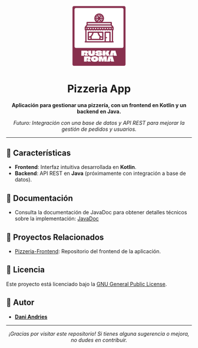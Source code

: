 <div align="center">
  <img src="src/ruskaromalogo (2).png" alt="LogoRuskaRoma" width="150">
</div>

<h1 align="center">Pizzeria App</h1>

<p align="center">
  <b>Aplicación para gestionar una pizzería, con un frontend en Kotlin y un backend en Java.</b>
</p>

<p align="center">
  <i>Futuro: Integración con una base de datos y API REST para mejorar la gestión de pedidos y usuarios.</i>
</p>

---

## 🚀 Características

- **Frontend**: Interfaz intuitiva desarrollada en **Kotlin**.
- **Backend**: API REST en **Java** (próximamente con integración a base de datos).
  
## 📄 Documentación

- Consulta la documentación de JavaDoc para obtener detalles técnicos sobre la implementación: [JavaDoc](https://linktodocumentation)

## 📂 Proyectos Relacionados

- [Pizzeria-Frontend](https://github.com/DaniAndries/Pizzeria-Frontend.git): Repositorio del frontend de la aplicación.

## 📜 Licencia

Este proyecto está licenciado bajo la [GNU General Public License](LICENSE).

## 👥 Autor

- **[Dani Andries](https://github.com/DaniAndries)**

---

<p align="center">
  <i>¡Gracias por visitar este repositorio! Si tienes alguna sugerencia o mejora, no dudes en contribuir.</i>
</p>
